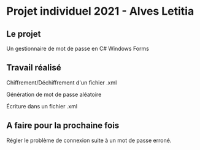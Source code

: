 # Projet individuel 2021 - Alves Letitia

## Le projet

Un gestionnaire de mot de passe en C# Windows Forms

## Travail réalisé

Chiffrement/Déchiffrement d'un fichier .xml

Génération de mot de passe aléatoire

Écriture dans un fichier .xml

## A faire pour la prochaine fois

Régler le problème de connexion suite à un mot de passe erroné.